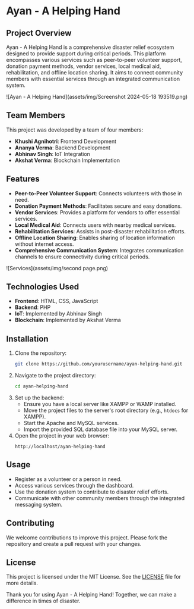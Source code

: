# Ayan - A Helping Hand

## Project Overview
Ayan - A Helping Hand is a comprehensive disaster relief ecosystem designed to provide support during critical periods. This platform encompasses various services such as peer-to-peer volunteer support, donation payment methods, vendor services, local medical aid, rehabilitation, and offline location sharing. It aims to connect community members with essential services through an integrated communication system.

![Ayan - A Helping Hand](assets/img/Screenshot 2024-05-18 193519.png)

## Team Members
This project was developed by a team of four members:
- **Khushi Agnihotri**: Frontend Development
- **Ananya Verma**: Backend Development
- **Abhinav Singh**: IoT Integration
- **Akshat Verma**: Blockchain Implementation

## Features
- **Peer-to-Peer Volunteer Support**: Connects volunteers with those in need.
- **Donation Payment Methods**: Facilitates secure and easy donations.
- **Vendor Services**: Provides a platform for vendors to offer essential services.
- **Local Medical Aid**: Connects users with nearby medical services.
- **Rehabilitation Services**: Assists in post-disaster rehabilitation efforts.
- **Offline Location Sharing**: Enables sharing of location information without internet access.
- **Comprehensive Communication System**: Integrates communication channels to ensure connectivity during critical periods.

![Services](assets/img/second page.png)

## Technologies Used
- **Frontend**: HTML, CSS, JavaScript
- **Backend**: PHP
- **IoT**: Implemented by Abhinav Singh
- **Blockchain**: Implemented by Akshat Verma

## Installation
1. Clone the repository:
    ```bash
    git clone https://github.com/yourusername/ayan-helping-hand.git
    ```
2. Navigate to the project directory:
    ```bash
    cd ayan-helping-hand
    ```
3. Set up the backend:
    - Ensure you have a local server like XAMPP or WAMP installed.
    - Move the project files to the server's root directory (e.g., `htdocs` for XAMPP).
    - Start the Apache and MySQL services.
    - Import the provided SQL database file into your MySQL server.
4. Open the project in your web browser:
    ```url
    http://localhost/ayan-helping-hand
    ```

## Usage
- Register as a volunteer or a person in need.
- Access various services through the dashboard.
- Use the donation system to contribute to disaster relief efforts.
- Communicate with other community members through the integrated messaging system.

## Contributing
We welcome contributions to improve this project. Please fork the repository and create a pull request with your changes.

## License
This project is licensed under the MIT License. See the [LICENSE](LICENSE) file for more details.

Thank you for using Ayan - A Helping Hand! Together, we can make a difference in times of disaster.
